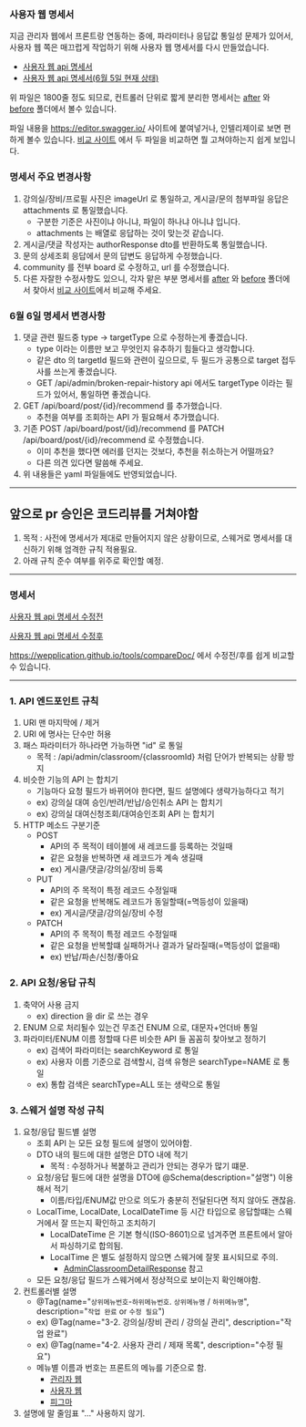 ### 사용자 웹 명세서

지금 관리자 웹에서 프론트랑 연동하는 중에, 파라미터나 응답값 통일성 문제가 있어서,
사용자 웹 쪽은 매끄럽게 작업하기 위해 사용자 웹 명세서를 다시 만들었습니다.

- [사용자 웹 api 명세서](user-api-docs-after.yaml)
- [사용자 웹 api 명세서(6월 5일 현재 상태)](user-api-docs-before.yaml)

위 파일은 1800줄 정도 되므로, 컨트롤러 단위로 짧게 분리한 명세서는 [after](./after) 와 [before](./before) 폴더에서 볼수 있습니다. 

파일 내용을 https://editor.swagger.io/ 사이트에 붙여넣거나, 인텔리제이로 보면 편하게 볼수 있습니다.
[비교 사이트](https://wepplication.github.io/tools/compareDoc/) 에서 두 파일을 비교하면 뭘 고쳐야하는지 쉽게 보입니다.

### 명세서 주요 변경사항
1. 강의실/장비/프로필 사진은 imageUrl 로 통일하고, 게시글/문의 첨부파일 응답은 attachments 로 통일했습니다.
   - 구분한 기준은 사진이냐 아니냐, 파일이 하나냐 아니냐 입니다.
   - attachments 는 배열로 응답하는 것이 맞는것 같습니다.
2. 게시글/댓글 작성자는 authorResponse dto를 반환하도록 통일했습니다.
3. 문의 상세조회 응답에서 문의 답변도 응답하게 수정했습니다.
4. community 를 전부 board 로 수정하고, url 를 수정했습니다.
5. 다른 자잘한 수정사항도 있으니, 각자 맡은 부분 명세서를 [after](./after) 와 [before](./before) 폴더에서 찾아서 [비교 사이트](https://wepplication.github.io/tools/compareDoc/)에서 비교해 주세요.

### 6월 6일 명세서 변경사항
1. 댓글 관련 필드중 type -> targetType 으로 수정하는게 좋겠습니다.
   - type 이라는 이름만 보고 무엇인지 유추하기 힘들다고 생각합니다.
   - 같은 dto 의 targetId 필드와 관련이 깊으므로, 두 필드가 공통으로 target 접두사를 쓰는게 좋겠습니다.
   - GET /api/admin/broken-repair-history api 에서도 targetType 이라는 필드가 있어서, 통일하면 좋겠습니다.
2. GET /api/board/post/{id}/recommend 를 추가했습니다.
   - 추천을 여부를 조회하는 API 가 필요해서 추가했습니다. 
3. 기존 POST /api/board/post/{id}/recommend 를 PATCH /api/board/post/{id}/recommend 로 수정했습니다.
   - 이미 추천을 했다면 에러를 던지는 것보다, 추천을 취소하는거 어떨까요?
   - 다른 의견 있다면 말씀해 주세요.
4. 위 내용들은 yaml 파일들에도 반영되었습니다.

---

## 앞으로 pr 승인은 코드리뷰를 거쳐야함
1. 목적 : 사전에 명세서가 제대로 만들어지지 않은 상황이므로, 스웨거로 명세서를 대신하기 위해 엄격한 규칙 적용필요.
2. 아래 규칙 준수 여부를 위주로 확인할 예정.

---

### 명세서

[사용자 웹 api 명세서 수정전](user-api-docs-before.yaml)

[사용자 웹 api 명세서 수정후](user-api-docs-after.yaml)

https://wepplication.github.io/tools/compareDoc/ 에서 수정전/후를 쉽게 비교할수 있습니다.

---

### 1. API 엔드포인트 규칙
1. URI 맨 마지막에 / 제거
2. URI 에 명사는 단수만 허용
3. 패스 파라미터가 하나라면 가능하면 "id" 로 통일
    - 목적 : /api/admin/classroom/{classroomId} 처럼 단어가 반복되는 상황 방지
4. 비슷한 기능의 API 는 합치기
    - 기능마다 요청 필드가 바뀌어야 한다면, 필드 설명에다 생략가능하다고 적기
    - ex) 강의실 대여 승인/반려/반납/승인취소 API 는 합치기
    - ex) 강의실 대여신청조회/대여승인조회 API 는 합치기
5. HTTP 메소드 구분기준
    - POST
        - API의 주 목적이 테이블에 새 레코드를 등록하는 것일때
        - 같은 요청을 반복하면 새 레코드가 계속 생길때
        - ex) 게시클/댓글/강의실/장비 등록
    - PUT
        - API의 주 목적이 특정 레코드 수정일때
        - 같은 요청을 반복해도 레코드가 동일할때(=멱등성이 있을때)
        - ex) 게시글/댓글/강의실/장비 수정
    - PATCH
        - API의 주 목적이 특정 레코드 수정일때
        - 같은 요청을 반복할떄 실패하거나 결과가 달라질때(=멱등성이 없을때)
        - ex) 반납/파손/신청/좋아요

### 2. API 요청/응답 규칙
1. 축약어 사용 금지
    - ex) direction 을 dir 로 쓰는 경우
2. ENUM 으로 처리될수 있는건 무조건 ENUM 으로, 대문자+언더바 통일
3. 파라미터/ENUM 이름 정할때 다른 비슷한 API 들 꼼꼼히 찾아보고 정하기
    - ex) 검색어 파라미터는 searchKeyword 로 통일
    - ex) 사용자 이름 기준으로 검색할시, 검색 유형은 searchType=NAME 로 통일
    - ex) 통합 검색은 searchType=ALL 또는 생략으로 통일

### 3. 스웨거 설명 작성 규칙
1. 요청/응답 필드별 설명
    - 조회 API 는 모든 요청 필드에 설명이 있어야함.
    - DTO 내의 필드에 대한 설명은 DTO 내에 적기
        - 목적 : 수정하거나 복붙하고 관리가 안되는 경우가 많기 떄문.
    - 요청/응답 필드에 대한 설명을 DTO에 @Schema(description="설명") 이용해서 적기
        - 이름/타입/ENUM값 만으로 의도가 충분히 전달된다면 적지 않아도 괜찮음.
    - LocalTime, LocalDate, LocalDateTime 등 시간 타입으로 응답할떄는 스웨거에서 잘 뜨는지 확인하고 조치하기
        - LocalDateTime 은 기본 형식(ISO-8601)으로 넘겨주면 프론트에서 알아서 파싱하기로 합의됨.
        - LocalTime 은 별도 설정하지 않으면 스웨거에 잘못 표시되므로 주의.
            - [AdminClassroomDetailResponse](/src/main/java/com/backend/server/api/admin/classroom/dto/AdminClassroomDetailResponse.java) 참고
    - 모든 요청/응답 필드가 스웨거에서 정상적으로 보이는지 확인해야함.
2. 컨트롤러별 설명
    - @Tag(name="`상위메뉴번호`-`하위메뉴번호`. `상위메뉴명` / `하위메뉴명`", description="`작업 완료` or `수정 필요`")
    - ex) @Tag(name="3-2. 강의실/장비 관리 / 강의실 관리", description="작업 완료")
    - ex) @Tag(name="4-2. 사용자 관리 / 제재 목록", description="수정 필요")
    - 메뉴별 이름과 번호는 프론트의 메뉴를 기준으로 함.
        - [관리자 웹](https://admin.bmvcec.store/)
        - [사용자 웹](https://bmvcec.store/)
        - [피그마](https://www.figma.com/design/akBPeol86QXSt1FbTEEc6P/%EC%9E%A5%EB%B9%84-%EB%8C%80%EC%97%AC-%EC%9B%B9-%EC%96%B4%ED%94%8C%EB%A6%AC%EC%BC%80%EC%9D%B4%EC%85%98-%ED%99%94%EB%A9%B4-%EC%84%A4%EA%B3%84) 
3. 설명에 말 줄임표 "..." 사용하지 않기.